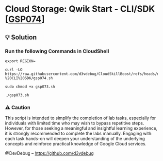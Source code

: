 # Cloud Storage: Qwik Start - CLI/SDK [[GSP074](https://www.cloudskillsboost.google/course_templates/637/labs/526669)]

## 💡 Solution 

### Run the following Commands in CloudShell

```
export REGION=
```
```
curl -LO https://raw.githubusercontent.com/d3vdebug/CloudSkillBoost/refs/heads/main/Set%20Up%20an%20App%20Dev%20Environment%20on%20Google%20Cloud/Cloud%20Storage%3A%20Qwik%20Start%20-%20CLI%20SDK/gsp074.sh

sudo chmod +x gsp073.sh

./gsp073.sh
```

<h3>⚠ Caution </h3> 
<p> This script is intended to simplify the completion of lab tasks, especially for individuals with limited time who may wish to bypass repetitive steps. However, for those seeking a meaningful and insightful learning experience, it is strongly recommended to complete the labs manually. Engaging with each task hands-on will deepen your understanding of the underlying concepts and reinforce practical knowledge of Google Cloud services.</p>

@DevDebug – https://github.com/d3vdebug
